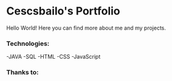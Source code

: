 # Cescsbailo's Portfolio

Hello World!
Here you can find more about me and my projects.

### Technologies:
-JAVA
-SQL
-HTML
-CSS
-JavaScript

### Thanks to:
